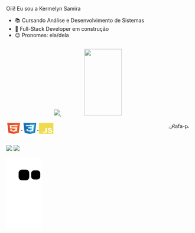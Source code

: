 Oiii! Eu sou a Kermelyn Samira 
- 📚 Cursando Análise e Desenvolvimento de Sistemas
- 🚧 Full-Stack Developer em construção
- 😉 Pronomes: ela/dela

## 
<div align="center">
  <a href="https://github.com/kermysamirai">
  <img height="180em" src="https://github-readme-stats.vercel.app/api?username=kermysamira&show_icons=true&theme=dracula&include_all_commits=true&count_private=true"/>
  <img height="180em"  width="45%" src="https://github-readme-stats.vercel.app/api/top-langs/?username=kermysamira&layout=compact&langs_count=7&theme=dracula"/>
</div>
<div style="display: inline_block"><br>
  <img align="center" alt="kermy-HTML" height="30" width="40" src="https://raw.githubusercontent.com/devicons/devicon/master/icons/html5/html5-original.svg">
  <img align="center" alt="kermy-CSS" height="30" width="40" src="https://raw.githubusercontent.com/devicons/devicon/master/icons/css3/css3-original.svg">
  <img align="center" alt="kermy-Js" height="30" width="40" src="https://raw.githubusercontent.com/devicons/devicon/master/icons/javascript/javascript-plain.svg">
  <img align="right" alt="Rafa-pic" height="150" style="border-radius:50px;" src="https://media.discordapp.net/attachments/1039245991460737044/1039997541913215030/kermy-pic.png">
</div>

##

<div> 
  <a href = "mailto:kermelynsamira@gmail.com"><img src="https://img.shields.io/badge/-Gmail-%23333?style=for-the-badge&logo=gmail&logoColor=white" target="_blank"></a>
  <a href="" target="_blank"><img src="https://img.shields.io/badge/-LinkedIn-%230077B5?style=for-the-badge&logo=linkedin&logoColor=white" target="_blank"></a> 
  
   ![Snake animation](https://github.com/rafaballerini/rafaballerini/blob/output/github-contribution-grid-snake.svg)
 
</div>
